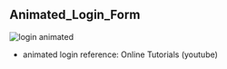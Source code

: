 ## Animated_Login_Form
![login animated](https://user-images.githubusercontent.com/84799845/193374206-bd7e9f0b-d845-48d7-ad06-1df9f100f7e8.jpg)

+ animated login reference: Online Tutorials (youtube)

